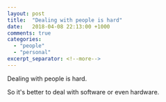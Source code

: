 ```yaml
---
layout: post
title:  "Dealing with people is hard"
date:   2018-04-08 22:13:00 +1000
comments: true
categories:
  - "people"
  - "personal"
excerpt_separator: <!--more-->
---
```

Dealing with people is hard.
<!--more-->
So it's better to deal with software or even hardware.
